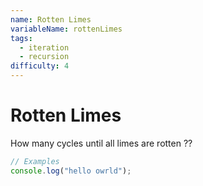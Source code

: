 ```yaml
---
name: Rotten Limes
variableName: rottenLimes
tags:
  - iteration
  - recursion
difficulty: 4
---
```


# Rotten Limes

How many cycles until all limes are rotten ??

```javascript
// Examples
console.log("hello owrld");
```
